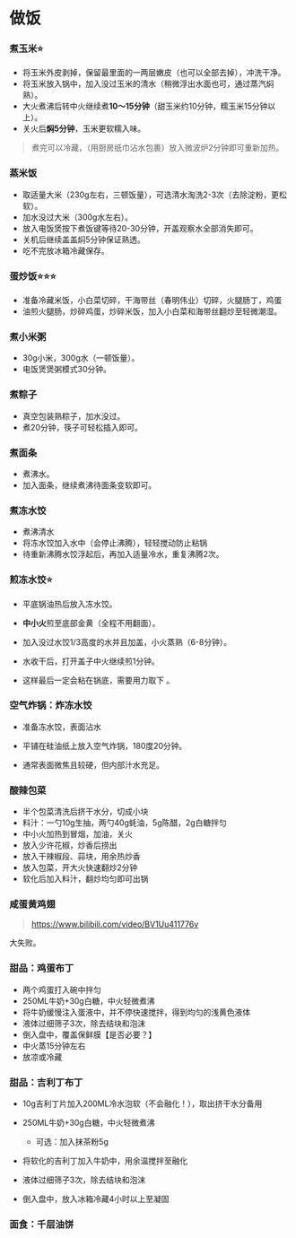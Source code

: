 # 做饭

### 煮玉米⭐

* 将玉米外皮剥掉，保留最里面的一两层嫩皮（也可以全部去掉），冲洗干净。
* 将玉米放入锅中，加入没过玉米的清水（稍微浮出水面也可，通过蒸汽焖熟）。
* 大火煮沸后转中火继续煮**10～15分钟**（甜玉米约10分钟，糯玉米15分钟以上）。
* 关火后**焖5分钟**，玉米更软糯入味。

> 煮完可以冷藏，（用厨房纸巾沾水包裹）放入微波炉2分钟即可重新加热。

### 蒸米饭

* 取适量大米（230g左右，三顿饭量），可选清水淘洗2-3次（去除淀粉，更松软）。
* 加水没过大米（300g水左右）。
* 放入电饭煲按下煮饭键等待20-30分钟，开盖观察水全部消失即可。
* 关机后继续盖盖焖5分钟保证熟透。
* 吃不完放冰箱冷藏保存。

### 蛋炒饭⭐⭐⭐

* 准备冷藏米饭，小白菜切碎，干海带丝（春明伟业）切碎，火腿肠丁，鸡蛋
* 油煎火腿肠，炒碎鸡蛋，炒碎米饭，加入小白菜和海带丝翻炒至轻微潮湿。

### 煮小米粥

* 30g小米，300g水（一顿饭量）。
* 电饭煲煲粥模式30分钟。

### 煮粽子

* 真空包装熟粽子，加水没过。
* 煮20分钟，筷子可轻松插入即可。

### 煮面条

* 煮沸水。
* 加入面条，继续煮沸待面条变软即可。

### 煮冻水饺

* 煮沸清水
* 将冻水饺加入水中（会停止沸腾），轻轻搅动防止粘锅
* 待重新沸腾水饺浮起后，再加入适量冷水，重复沸腾2次。

### 煎冻水饺⭐

* 平底锅油热后放入冻水饺。

* **中小火**煎至底部金黄（全程不用翻面）。

* 加入没过水饺1/3高度的水并且加盖，小火蒸熟（6-8分钟）。

* 水收干后，打开盖子中火继续煎1分钟。

* 这样最后一定会粘在锅底，需要用力取下 。

### 空气炸锅：炸冻水饺

* 准备冻水饺，表面沾水

* 平铺在硅油纸上放入空气炸锅，180度20分钟。

* 通常表面微焦且较硬，但内部汁水充足。

### 酸辣包菜

* 半个包菜清洗后挤干水分，切成小块
* 料汁：一勺10g生抽，两勺40g蚝油，5g陈醋，2g白糖拌匀
* 中小火加热到冒烟，加油，关火
* 放入少许花椒，炒香后捞出
* 放入干辣椒段、蒜块，用余热炒香
* 放入包菜，开大火快速翻炒2分钟
* 软化后加入料汁，翻炒均匀即可出锅

### 咸蛋黄鸡翅

> https://www.bilibili.com/video/BV1Uu411776v

大失败。



### 甜品：鸡蛋布丁

* 两个鸡蛋打入碗中拌匀
* 250ML牛奶+30g白糖，中火轻微煮沸
* 将牛奶缓慢注入蛋液中，并不停快速搅拌，得到均匀的浅黄色液体
* 液体过细筛子3次，除去结块和泡沫
* 倒入盘中，覆盖保鲜膜【是否必要？】
* 中火蒸15分钟左右
* 放凉或冷藏



### 甜品：吉利丁布丁

* 10g吉利丁片加入200ML冷水泡软（不会融化！），取出挤干水分备用

* 250ML牛奶+30g白糖，中火轻微煮沸
  * 可选：加入抹茶粉5g
* 将软化的吉利丁加入牛奶中，用余温搅拌至融化
* 液体过细筛子3次，除去结块和泡沫
* 倒入盘中，放入冰箱冷藏4小时以上至凝固



### 面食：千层油饼
